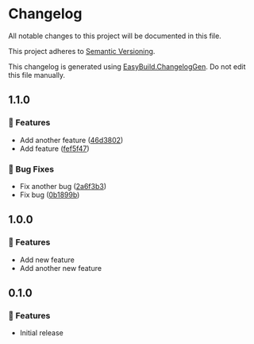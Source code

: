 ﻿# Changelog

All notable changes to this project will be documented in this file.

This project adheres to [Semantic Versioning](https://semver.org/spec/v2.0.0.html).

This changelog is generated using [EasyBuild.ChangelogGen](https://github.com/easybuild-org/EasyBuild.ChangelogGen). Do not edit this file manually.

<!-- EasyBuild: START -->
<!-- last_commit_released: 0b1899bb03d3eb86a30c84aa4c66c037527fbd14 -->
<!-- EasyBuild: END -->

## 1.1.0

### 🚀 Features

* Add another feature ([46d3802](https://github.com/owner/repository/commit/46d380257c08fe1f74e4596b8720d71a39f6e629))
* Add feature ([fef5f47](https://github.com/owner/repository/commit/fef5f479d65172bd385b781bbed83f6eee2a32c6))

### 🐞 Bug Fixes

* Fix another bug ([2a6f3b3](https://github.com/owner/repository/commit/2a6f3b3403aaa629de6e65558448b37f126f8e86))
* Fix bug ([0b1899b](https://github.com/owner/repository/commit/0b1899bb03d3eb86a30c84aa4c66c037527fbd14))

## 1.0.0

### 🚀 Features

* Add new feature
* Add another new feature

## 0.1.0

### 🚀 Features

* Initial release

<!--
This version is here for programs like [EasyBuild.PackageReleaseNotes.Tasks](https://github.com/easybuild-org/EasyBuild.PackageReleaseNotes.Tasks)
to be able to build your project when working on the first version.
-->
